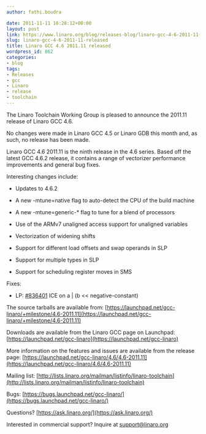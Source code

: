 ```yaml
---
author: fathi.boudra

date: 2011-11-11 16:28:12+00:00
layout: post
link: https://www.linaro.org/blog/releases-blog/linaro-gcc-4-6-2011-11-released/
slug: linaro-gcc-4-6-2011-11-released
title: Linaro GCC 4.6 2011.11 released
wordpress_id: 862
categories:
- blog
tags:
- Releases
- gcc
- Linaro
- release
- toolchain
---
```


The Linaro Toolchain Working Group is pleased to announce the 2011.11 release of Linaro GCC 4.6.

No changes were made in Linaro GCC 4.5 or Linaro GDB this month and, as such, no release has been made.

Linaro GCC 4.6 2011.11 is the ninth release in the 4.6 series.  Based off the latest GCC 4.6.2 release, it contains a range of vectorizer performance improvements and general bug fixes.

Interesting changes include:




  * Updates to 4.6.2


  * A new -mtune=native flag to auto-detect the CPU of the build machine


  * A new -mtune=generic-* flag to tune for a blend of processors


  * Use of the ARMv7 unaligned access support for unaligned variables


  * Vectorization of widening shifts


  * Support for different load offsets and swap operands in SLP


  * Support for multiple types in SLP


  * Support for scheduling register moves in SMS



Fixes:


  * LP: [#836401](http://launchpad.net/bugs/836401) ICE on a | (b << negative-constant)



The source tarballs are available from:
[https://launchpad.net/gcc-linaro/+milestone/4.6-2011.11](https://launchpad.net/gcc-linaro/+milestone/4.6-2011.11)

Downloads are available from the Linaro GCC page on Launchpad:
[https://launchpad.net/gcc-linaro](https://launchpad.net/gcc-linaro)

More information on the features and issues are available from the release page:
[https://launchpad.net/gcc-linaro/4.6/4.6-2011.11](https://launchpad.net/gcc-linaro/4.6/4.6-2011.11)

Mailing list:  [http://lists.linaro.org/mailman/listinfo/linaro-toolchain](http://lists.linaro.org/mailman/listinfo/linaro-toolchain)

Bugs:  [https://bugs.launchpad.net/gcc-linaro/](https://bugs.launchpad.net/gcc-linaro/)

Questions?  [https://ask.linaro.org/](https://ask.linaro.org/)

Interested in commercial support?  Inquire at support@linaro.org
